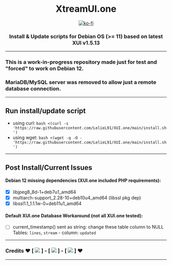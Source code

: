 <h1 align="center">XtreamUI.one</h1>

<p align="center">
  <a href="https://ko-fi.com/leliel91">
    <img src="https://ko-fi.com/img/githubbutton_sm.svg"
      alt="ko-fi"></a>
</p>

<h3 align="center">Install &amp; Update scripts for Debian OS (>= 11) based on latest XUI v1.5.13</h3>

---

### This is a work-in-progress repository made just for test and "forced" to work on Debian 12.
### MariaDB/MySQL server was removed to allow just a remote database connection.

---

## Run install/update script

- using curl: `bash <(curl -s 'https://raw.githubusercontent.com/LelieL91/XUI.one/main/install.sh')`
- using wget: `bash <(wget -q -O - 'https://raw.githubusercontent.com/LelieL91/XUI.one/main/install.sh')`

---

## Post Install/Current Issues
#### Debian 12 missing dependencies (XUI.one included PHP requirements): 
- [x] libjpeg8_8d-1+deb7u1_amd64
- [x] multiarch-support_2.28-10+deb10u4_amd64 (libssl pkg dep)
- [x] libssl1.1_1.1.1w-0+deb11u1_amd64
#### Default XUI.one Database Workaround (not all XUI.one tested):
- [ ] current_timestamp() sent as string: change these table column to NULL
<br>Tables: `lines`, `stream` - column: `updated`

---

### Credits ♥ [ [![](https://img.shields.io/badge/amidevous-%23121011.svg?style=for-the-badge?style=flat-square&logo=github&logoColor=white)](https://github.com/amidevous/xui.one) ] - [ [![](https://img.shields.io/badge/DRM_Scripts-%23121011.svg?style=for-the-badge?style=flat-square&logo=github&logoColor=white)](https://github.com/DRM-Scripts/XUI-One) ] - [ [![](https://img.shields.io/badge/emre1393-%23121011.svg?style=for-the-badge?style=flat-square&logo=github&logoColor=white)](https://github.com/emre1393/xtreamui_mirror) ] ♥

---

